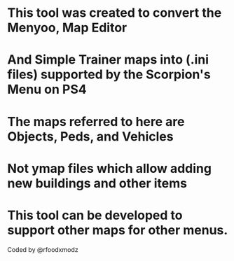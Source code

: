 # This tool was created to convert the Menyoo, Map Editor
# And Simple Trainer maps into (.ini files) supported by the Scorpion's Menu on PS4
# The maps referred to here are Objects, Peds, and Vehicles
# Not ymap files which allow adding new buildings and other items
# This tool can be developed to support other maps for other menus.

Coded by @rfoodxmodz
